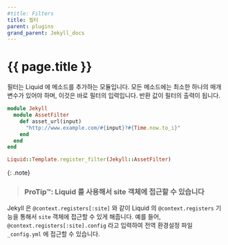 ```yaml
---
#title: Filters
title: 필터
parent: plugins
grand_parent: Jekyll_docs
---
```

# {{ page.title }}

<!--
Filters are modules that export their methods to liquid.
All methods will have to take at least one parameter which represents the input
of the filter. The return value will be the output of the filter.
-->
필터는 Liquid 에 메소드를 추가하는 모듈입니다.
모든 메소드에는 최소한 하나의 매개변수가 있어야 하며, 이것은 바로 필터의
입력입니다. 반환 값이 필터의 출력이 됩니다.

```ruby
module Jekyll
  module AssetFilter
    def asset_url(input)
      "http://www.example.com/#{input}?#{Time.now.to_i}"
    end
  end
end

Liquid::Template.register_filter(Jekyll::AssetFilter)
```

{: .note}
> <h3>ProTip™: Liquid 를 사용해서 site 객체에 접근할 수 있습니다</h3>
Jekyll 은 <code>@context.registers[:site]</code> 와 같이 Liquid 의
<code>@context.registers</code> 기능을 통해서 <code>site</code> 객체에 접근할
수 있게 해줍니다. 예를 들어, <code>@context.registers[:site].config</code>
라고 입력하여 전역 환경설정 파일 <code>_config.yml</code> 에 접근할 수 있습니다.

